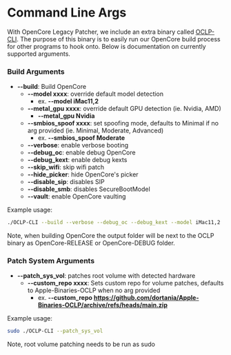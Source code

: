 # Command Line Args

With OpenCore Legacy Patcher, we include an extra binary called [OCLP-CLI](https://github.com/dortania/OpenCore-Legacy-Patcher/releases/). The purpose of this binary is to easily run our OpenCore build process for other programs to hook onto. Below is documentation on currently supported arguments.

### Build Arguments

* **--build**: Build OpenCore
  * **--model xxxx**: override default model detection
    * ex. **--model iMac11,2**
  * **--metal_gpu xxxx**: override default GPU detection (ie. Nvidia, AMD)
    * **--metal_gpu Nvidia** 
  * **--smbios_spoof xxxx**: set spoofing mode, defaults to Minimal if no arg provided (ie. Minimal, Moderate, Advanced)
    * ex. **--smbios_spoof Moderate** 
  * **--verbose**: enable verbose booting
  * **--debug_oc**: enable debug OpenCore
  * **--debug_kext**: enable debug kexts
  * **--skip_wifi**: skip wifi patch
  * **--hide_picker**: hide OpenCore's picker
  * **--disable_sip**: disables SIP
  * **--disable_smb**: disables SecureBootModel
  * **--vault**: enable OpenCore vaulting
  
Example usage:

```bash
./OCLP-CLI --build --verbose --debug_oc --debug_kext --model iMac11,2
```

Note, when building OpenCore the output folder will be next to the OCLP binary as OpenCore-RELEASE or OpenCore-DEBUG folder.

### Patch System Arguments

* **--patch_sys_vol**: patches root volume with detected hardware
  * **--custom_repo xxxx**: Sets custom repo for volume patches, defaults to Apple-Binaries-OCLP when no arg provided
    * ex. **--custom_repo https://github.com/dortania/Apple-Binaries-OCLP/archive/refs/heads/main.zip** 


Example usage:

```bash
sudo ./OCLP-CLI --patch_sys_vol
```

Note, root volume patching needs to be run as sudo